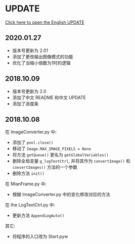 # UPDATE

[Click here to open the English UPDATE](./UPDATE.md)

## 2020.01.27

- 版本号更新为 2.01
- 添加了更改输出图像模式的功能
- 优化了当缩小倍数为1时的逻辑

## 2018.10.09

- 版本号更新为 2.0
- 添加了中文 README 和中文 UPDATE
- 添加了进度条

## 2018.10.08

在 ImageConverter.py 中:

- 添加了 ```pool.close()```
- 移动了 ```Image.MAX_IMAGE_PIXELS = None```
- 将方法 ```getQueue()``` 更名为 ```getGlobalVariables()```
- 删除全局变量 ```g_logTextCtrl```, 并将其作为 ```convertImage()``` 和 ```convertImages()``` 方法的一个参数
- 删除方法 ```init()```

在 MianFrame.py 中:

- 根据 ImageConverter.py 中的变化修改对应的方法

在 the LogTextCtrl.py 中:

- 更新方法 ```AppendLogAuto()```

其它:

- 将程序的入口改为 Start.pyw
